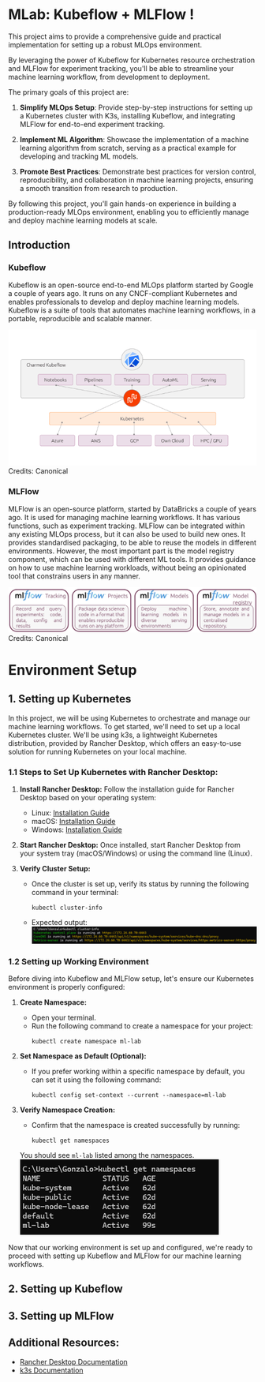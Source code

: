 # MLab: Kubeflow + MLFlow !

This project aims to provide a comprehensive guide and practical implementation for setting up a robust MLOps environment. 

By leveraging the power of Kubeflow for Kubernetes resource orchestration and MLFlow for experiment tracking, you'll be able to streamline your machine learning workflow, from development to deployment.

The primary goals of this project are:

1. **Simplify MLOps Setup**: Provide step-by-step instructions for setting up a Kubernetes cluster with K3s, installing Kubeflow, and integrating MLFlow for end-to-end experiment tracking.

2. **Implement ML Algorithm**: Showcase the implementation of a machine learning algorithm from scratch, serving as a practical example for developing and tracking ML models.

3. **Promote Best Practices**: Demonstrate best practices for version control, reproducibility, and collaboration in machine learning projects, ensuring a smooth transition from research to production.

By following this project, you'll gain hands-on experience in building a production-ready MLOps environment, enabling you to efficiently manage and deploy machine learning models at scale.

## Introduction

### Kubeflow
Kubeflow is an open-source end-to-end MLOps platform started by Google a couple of years ago. It runs on any CNCF-compliant Kubernetes and enables professionals to develop and deploy machine learning models. Kubeflow is a suite of tools that automates machine learning workflows, in a portable, reproducible and scalable manner. 

![Kubeflow architecture](./images/kubeflow.png)
Credits: Canonical


### MLFlow
MLFlow is an open-source platform, started by DataBricks a couple of years ago. It is used for managing machine learning workflows. It has various functions, such as experiment tracking. MLFlow can be integrated within any existing MLOps process, but it can also be used to build new ones. It provides standardised packaging, to be able to reuse the models in different environments. However, the most important part is the model registry component, which can be used with different ML tools. It provides guidance on how to use machine learning workloads, without being an opinionated tool that constrains users in any manner.

![MLFlow](./images/mlflow.png)
Credits: Canonical

# Environment Setup

## 1. Setting up Kubernetes
In this project, we will be using Kubernetes to orchestrate and manage our machine learning workflows. To get started, we'll need to set up a local Kubernetes cluster. We'll be using k3s, a lightweight Kubernetes distribution, provided by Rancher Desktop, which offers an easy-to-use solution for running Kubernetes on your local machine.

### 1.1 Steps to Set Up Kubernetes with Rancher Desktop:
1. **Install Rancher Desktop:**
   Follow the installation guide for Rancher Desktop based on your operating system:
   - Linux: [Installation Guide](https://docs.rancherdesktop.io/getting-started/installation#windows)
   - macOS: [Installation Guide](https://docs.rancherdesktop.io/getting-started/installation#macos)
   - Windows: [Installation Guide](https://docs.rancherdesktop.io/getting-started/installation#windows)

2. **Start Rancher Desktop:**
   Once installed, start Rancher Desktop from your system tray (macOS/Windows) or using the command line (Linux).

3. **Verify Cluster Setup:**
   - Once the cluster is set up, verify its status by running the following command in your terminal:
     ```
     kubectl cluster-info
     ```
    - Expected output:
    ![kubectl cluster-info terminal output](./images/kubectl_cmd.png)

### 1.2 Setting up Working Environment
Before diving into Kubeflow and MLFlow setup, let's ensure our Kubernetes environment is properly configured:

1. **Create Namespace:**
   - Open your terminal.
   - Run the following command to create a namespace for your project:
     ```
     kubectl create namespace ml-lab
     ```

2. **Set Namespace as Default (Optional):**
   - If you prefer working within a specific namespace by default, you can set it using the following command:
     ```
     kubectl config set-context --current --namespace=ml-lab
     ```

3. **Verify Namespace Creation:**
   - Confirm that the namespace is created successfully by running:
     ```
     kubectl get namespaces
     ```
   You should see `ml-lab` listed among the namespaces.
   ![kubectl get namespaces expected output](./images/kubectl_namespaces.png)

   
Now that our working environment is set up and configured, we're ready to proceed with setting up Kubeflow and MLFlow for our machine learning workflows.

## 2. Setting up Kubeflow

## 3. Setting up MLFlow

## Additional Resources:
- [Rancher Desktop Documentation](https://docs.rancherdesktop.io/)
- [k3s Documentation](https://docs.k3s.io/)